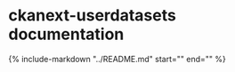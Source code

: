 # ckanext-userdatasets documentation

{%
    include-markdown "../README.md"
    start="<!--overview-start-->"
    end="<!--overview-end-->"
%}
